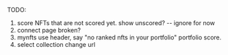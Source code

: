 TODO:

1. score NFTs that are not scored yet. show unscored? -- ignore for now
2. connect page broken?
3. mynfts use header, say "no ranked nfts in your portfolio" portfolio score.
4. select collection change url
